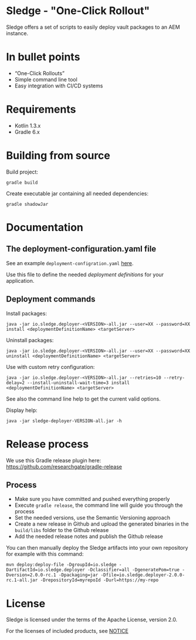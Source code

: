 Sledge - "One-Click Rollout"
============================

Sledge offers a set of scripts to easily deploy vault packages to an AEM instance.


# In bullet points

* “One-Click Rollouts”
* Simple command line tool
* Easy integration with CI/CD systems


# Requirements

* Kotlin 1.3.x
* Gradle 6.x


# Building from source

Build project:

`gradle build`

Create executable jar containing all needed dependencies:

`gradle shadowJar`


# Documentation

## The deployment-configuration.yaml file

See an example `deployment-configration.yaml` [here](src/test/resources/deployment-configuration.yaml).

Use this file to define the needed _deployment definitions_ for your application.

## Deployment commands

Install packages:

`java -jar io.sledge.deployer-<VERSION>-all.jar --user=XX --password=XX install <deploymentDefinitionName> <targetServer>`

Uninstall packages:

`java -jar io.sledge.deployer-<VERSION>-all.jar --user=XX --password=XX uninstall <deploymentDefinitionName> <targetServer>`

Use with custom retry configuration:

`java -jar io.sledge.deployer-<VERSION>-all.jar --retries=10 --retry-delay=2 --install-uninstall-wait-time=3 install <deploymentDefinitionName> <targetServer>`

See also the command line help to get the current valid options.

Display help:

`java -jar sledge-deployer-VERSION-all.jar -h`


# Release process

We use this Gradle release plugin here: https://github.com/researchgate/gradle-release

## Process

* Make sure you have committed and pushed everything properly
* Execute `gradle release`, the command line will guide you through the process
* Set the needed versions, use the Semantic Versioning approach
* Create a new release in Github and upload the generated binaries in the `build/libs` folder to the Github release
* Add the needed release notes and publish the Github release

You can then manually deploy the Sledge artifacts into your own repository for example with this command:

`mvn deploy:deploy-file -DgroupId=io.sledge -DartifactId=io.sledge.deployer -Dclassifier=all -DgeneratePom=true -Dversion=2.0.0-rc.1 -Dpackaging=jar -Dfile=io.sledge.deployer-2.0.0-rc.1-all.jar -DrepositoryId=myrepoId -Durl=https://my-repo`



# License

Sledge is licensed under the terms of the Apache License, version 2.0.

For the licenses of included products, see [NOTICE](NOTICE.txt)
